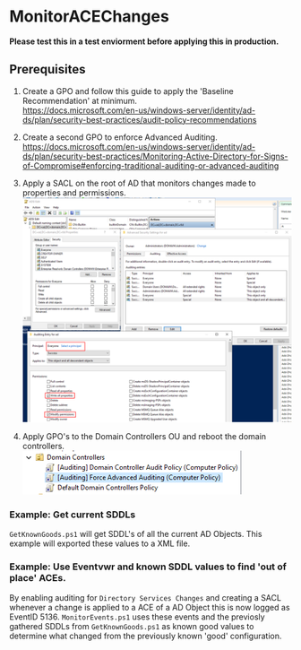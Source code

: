 # MonitorACEChanges

**Please test this in a test enviorment before applying this in production.**

## Prerequisites

1. Create a GPO and follow this guide to apply the 'Baseline Recommendation' at minimum.  
https://docs.microsoft.com/en-us/windows-server/identity/ad-ds/plan/security-best-practices/audit-policy-recommendations

2. Create a second GPO to enforce Advanced Auditing.  
https://docs.microsoft.com/en-us/windows-server/identity/ad-ds/plan/security-best-practices/Monitoring-Active-Directory-for-Signs-of-Compromise#enforcing-traditional-auditing-or-advanced-auditing

3. Apply a SACL on the root of AD that monitors changes made to properties and permissions.  
![SACL](2020-11-04_17-08.png)

4. Apply GPO's to the Domain Controllers OU and reboot the domain controllers.  
![gpos](2020-11-04_16-52.png)

### Example: Get current SDDLs

`GetKnownGoods.ps1` will get SDDL's of all the current AD Objects. This example will exported these values to a XML file.

### Example: Use Eventvwr and known SDDL values to find 'out of place' ACEs.

By enabling auditing for `Directory Services Changes` and creating a SACL whenever a change is applied to a ACE of a AD Object this is now logged as EventID 5136. 
`MonitorEvents.ps1` uses these events and the previosly gathered SDDLs from `GetKnownGoods.ps1` as known good values to determine what changed from the previously known 'good' configuration.
